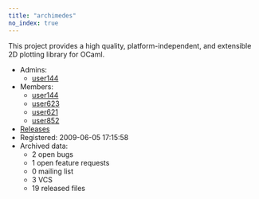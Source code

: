 ```yaml
---
title: "archimedes"
no_index: true
---
```


This project provides a high quality, platform-independent, and extensible 2D plotting library for OCaml.


* Admins:
  * [user144](/users/user144)
* Members:
  * [user144](/users/user144)
  * [user623](/users/user623)
  * [user621](/users/user621)
  * [user852](/users/user852)
* [Releases](https://download.ocamlcore.org/archimedes)
* Registered: 2009-06-05 17:15:58
* Archived data:
  * 2 open bugs
  * 1 open feature requests
  * 0 mailing list
  * 3 VCS
  * 19 released files
